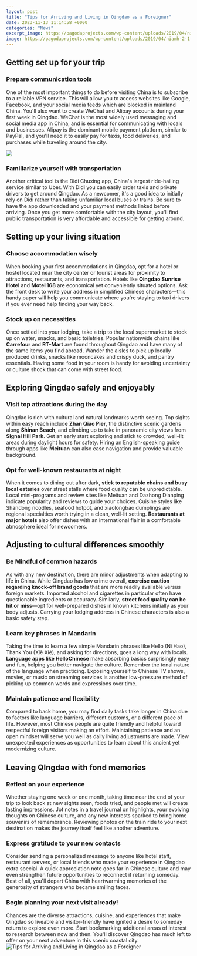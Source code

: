 ```yaml
---
layout: post
title: "Tips for Arriving and Living in Qingdao as a Foreigner"
date: 2023-11-13 11:14:58 +0000
categories: "News"
excerpt_image: https://pagodaprojects.com/wp-content/uploads/2019/04/niamh-2-1.jpg
image: https://pagodaprojects.com/wp-content/uploads/2019/04/niamh-2-1.jpg
---
```


## Getting set up for your trip  
### [Prepare communication tools](https://codeces.github.io/2024-01-09-avustralya-vatanda-u015fl-u0131-u011f-u0131-ald-u0131ktan-sonra-hindistan-a-seyahat-etmek/)
One of the most important things to do before visiting China is to subscribe to a reliable VPN service. This will allow you to access websites like Google, Facebook, and your social media feeds which are blocked in mainland China. You'll also want to create WeChat and Alipay accounts during your first week in Qingdao. WeChat is the most widely used messaging and social media app in China, and is essential for communicating with locals and businesses. Alipay is the dominant mobile payment platform, similar to PayPal, and you'll need it to easily pay for taxis, food deliveries, and purchases while traveling around the city. 

![](https://www.expatexchange.com/images/living_in_qingdao_china_hp.jpg)
### **Familiarize yourself with transportation** 
Another critical tool is the Didi Chuxing app, China's largest ride-hailing service similar to Uber. With Didi you can easily order taxis and private drivers to get around Qingdao. As a newcomer, it's a good idea to initially rely on Didi rather than taking unfamiliar local buses or trains. Be sure to have the app downloaded and your payment methods linked before arriving. Once you get more comfortable with the city layout, you'll find public transportation is very affordable and accessible for getting around.
## Setting up your living situation
### **Choose accommodation wisely**  
When booking your first accommodations in Qingdao, opt for a hotel or hostel located near the city center or tourist areas for proximity to attractions, restaurants, and transportation. Hotels like **Qingdao Sunrise Hotel** and **Motel 168** are economical yet conveniently situated options. Ask the front desk to write your address in simplified Chinese characters—this handy paper will help you communicate where you're staying to taxi drivers if you ever need help finding your way back. 
### **Stock up on necessities**
Once settled into your lodging, take a trip to the local supermarket to stock up on water, snacks, and basic toiletries. Popular nationwide chains like **Carrefour** and **RT-Mart** are found throughout Qingdao and have many of the same items you find abroad. Wander the aisles to pick up locally produced drinks, snacks like mooncakes and crispy duck, and pantry essentials. Having some food in your room is handy for avoiding uncertainty or culture shock that can come with street food.
## Exploring Qingdao safely and enjoyably
### **Visit top attractions during the day**
Qingdao is rich with cultural and natural landmarks worth seeing. Top sights within easy reach include **Zhan Qiao Pier**, the distinctive scenic gardens along **Shinan Beach**, and climbing up to take in panoramic city views from **Signal Hill Park**. Get an early start exploring and stick to crowded, well-lit areas during daylight hours for safety. Hiring an English-speaking guide through apps like **Meituan** can also ease navigation and provide valuable background.
### **Opt for well-known restaurants at night**  
When it comes to dining out after dark, **stick to reputable chains and busy local eateries** over street stalls where food quality can be unpredictable. Local mini-programs and review sites like Meituan and Dazhong Dianping indicate popularity and reviews to guide your choices. Cuisine styles like Shandong noodles, seafood hotpot, and xiaolongbao dumplings are regional specialties worth trying in a clean, well-lit setting. **Restaurants at major hotels** also offer dishes with an international flair in a comfortable atmosphere ideal for newcomers.
## Adjusting to cultural differences smoothly
### **Be Mindful of common hazards**
As with any new destination, there are minor adjustments when adapting to life in China. While Qingdao has low crime overall, **exercise caution regarding knock-off brand goods** that are more readily available versus foreign markets. Imported alcohol and cigarettes in particular often have questionable ingredients or accuracy. Similarly, **street food quality can be hit or miss**—opt for well-prepared dishes in known kitchens initially as your body adjusts. Carrying your lodging address in Chinese characters is also a basic safety step.
### **Learn key phrases in Mandarin**  
Taking the time to learn a few simple Mandarin phrases like Hello (Ni Hao), Thank You (Xiè Xiè), and asking for directions, goes a long way with locals. **Language apps like HelloChinese** make absorbing basics surprisingly easy and fun, helping you better navigate the culture. Remember the tonal nature of the language when practicing. Exposing yourself to Chinese TV shows, movies, or music on streaming services is another low-pressure method of picking up common words and expressions over time.  
### **Maintain patience and flexibility**
Compared to back home, you may find daily tasks take longer in China due to factors like language barriers, different customs, or a different pace of life. However, most Chinese people are quite friendly and helpful toward respectful foreign visitors making an effort. Maintaining patience and an open mindset will serve you well as daily living adjustments are made. View unexpected experiences as opportunities to learn about this ancient yet modernizing culture.
## Leaving QIngdao with fond memories
### **Reflect on your experience** 
Whether staying one week or one month, taking time near the end of your trip to look back at new sights seen, foods tried, and people met will create lasting impressions. Jot notes in a travel journal on highlights, your evolving thoughts on Chinese culture, and any new interests sparked to bring home souvenirs of remembrance. Reviewing photos on the train ride to your next destination makes the journey itself feel like another adventure.
### **Express gratitude to your new contacts**  
Consider sending a personalized message to anyone like hotel staff, restaurant servers, or local friends who made your experience in Qingdao extra special. A quick appreciation note goes far in Chinese culture and may even strengthen future opportunities to reconnect if returning someday. Best of all, you'll depart China with heartwarming memories of the generosity of strangers who became smiling faces.  
### **Begin planning your next visit already**!
Chances are the diverse attractions, cuisine, and experiences that make Qingdao so liveable and visitor-friendly have ignited a desire to someday return to explore even more. Start bookmarking additional areas of interest to research between now and then. You'll discover Qingdao has much left to offer on your next adventure in this scenic coastal city.
![Tips for Arriving and Living in Qingdao as a Foreigner](https://pagodaprojects.com/wp-content/uploads/2019/04/niamh-2-1.jpg)